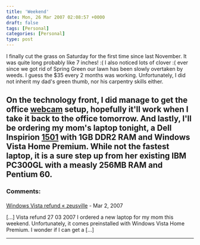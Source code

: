 ```yaml
---
title: 'Weekend'
date: Mon, 26 Mar 2007 02:08:57 +0000
draft: false
tags: [Personal]
categories: [Personal]
type: post
---
```


I finally cut the grass on Saturday for the first time since last November. It was quite long probably like 7 inches! :( I also noticed lots of clover :( ever since we got rid of Spring Green our lawn has been slowly overtaken by weeds. I guess the $35 every 2 months was working. Unfortunately, I did not inherit my dad's green thumb, nor his carpentry skills either.

On the technology front, I did manage to get the office [webcam](http://www.axis.com/products/cam_207mw/) setup, hopefully it'll work when I take it back to the office tomorrow. And lastly, I'll be ordering my mom's laptop tonight, a Dell Inspirion [1501](http://http://www.dell.com/content/products/productdetails.aspx/inspn_1501?c=us&cs=19&l=en&s=dhs) with 1GB DDR2 RAM and Windows Vista Home Premium. While not the fastest laptop, it is a sure step up from her existing IBM PC300GL with a measly 256MB RAM and Pentium 60.
---
### Comments:
#### 
[Windows Vista refund &laquo; zeusville](http://zeusville.wordpress.com/2007/03/27/windows-vista-refund/ "") - <time datetime="2007-03-27 11:21:18">Mar 2, 2007</time>

\[...\] Vista refund 27 03 2007 I ordered a new laptop for my mom this weekend. Unfortunately, it comes preinstalled with Windows Vista Home Premium. I wonder if I can get a \[...\]
<hr />
